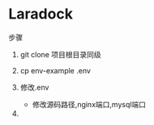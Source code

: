 # Laradock

步骤

1. git clone 项目根目录同级

2. cp env-example .env

3. 修改.env 
   
   - 修改源码路径,nginx端口,mysql端口

4. 

